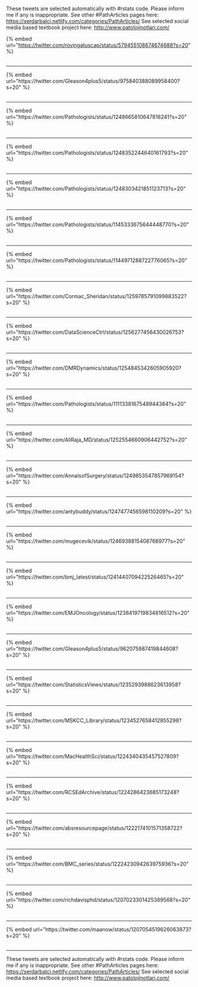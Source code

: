 

These tweets are selected automatically with #rstats code. Please inform me if any is inappropriate.
See other #PathArticles pages here: https://serdarbalci.netlify.com/categories/PathArticles/ 
See selected social media based textbook project here: http://www.patolojinotlari.com/

{% embed url="https://twitter.com/rovingatuscap/status/579455108674674688?s=20" %}<br>
<br>
<hr>
{% embed url="https://twitter.com/Gleason4plus5/status/975840388089958400?s=20" %}<br>
<br>
<hr>
{% embed url="https://twitter.com/Pathologists/status/1248665810647818241?s=20" %}<br>
<br>
<hr>
{% embed url="https://twitter.com/Pathologists/status/1248352244640161793?s=20" %}<br>
<br>
<hr>
{% embed url="https://twitter.com/Pathologists/status/1248303421851123713?s=20" %}<br>
<br>
<hr>
{% embed url="https://twitter.com/Pathologists/status/1145333675644448770?s=20" %}<br>
<br>
<hr>
{% embed url="https://twitter.com/Pathologists/status/1144971288722776065?s=20" %}<br>
<br>
<hr>
{% embed url="https://twitter.com/Cormac_Sheridan/status/1259785791099883522?s=20" %}<br>
<br>
<hr>
{% embed url="https://twitter.com/DataScienceCtrl/status/1256277456430026753?s=20" %}<br>
<br>
<hr>
{% embed url="https://twitter.com/DMRDynamics/status/1254845342605905920?s=20" %}<br>
<br>
<hr>
{% embed url="https://twitter.com/Pathologists/status/1111338167548944384?s=20" %}<br>
<br>
<hr>
{% embed url="https://twitter.com/AliRaja_MD/status/1252554660906442752?s=20" %}<br>
<br>
<hr>
{% embed url="https://twitter.com/AnnalsofSurgery/status/1249853547857969154?s=20" %}<br>
<br>
<hr>
{% embed url="https://twitter.com/antybuddy/status/1247477456598110209?s=20" %}<br>
<br>
<hr>
{% embed url="https://twitter.com/mugecevik/status/1246938815408766977?s=20" %}<br>
<br>
<hr>
{% embed url="https://twitter.com/bmj_latest/status/1241440709422526465?s=20" %}<br>
<br>
<hr>
{% embed url="https://twitter.com/EMJOncology/status/1238419719834816512?s=20" %}<br>
<br>
<hr>
{% embed url="https://twitter.com/Gleason4plus5/status/962075987419844608?s=20" %}<br>
<br>
<hr>
{% embed url="https://twitter.com/StatisticsViews/status/1235293988623613958?s=20" %}<br>
<br>
<hr>
{% embed url="https://twitter.com/MSKCC_Library/status/1234527658412855298?s=20" %}<br>
<br>
<hr>
{% embed url="https://twitter.com/MacHealthSci/status/1224340435457527809?s=20" %}<br>
<br>
<hr>
{% embed url="https://twitter.com/RCSEdArchive/status/1224286423685173248?s=20" %}<br>
<br>
<hr>
{% embed url="https://twitter.com/absresourcepage/status/1222174101571358722?s=20" %}<br>
<br>
<hr>
{% embed url="https://twitter.com/BMC_series/status/1222423094263975936?s=20" %}<br>
<br>
<hr>
{% embed url="https://twitter.com/richdavisphd/status/1207023301425389568?s=20" %}<br>
<br>
<hr>
{% embed url="https://twitter.com/maanow/status/1207054519626063873?s=20" %}<br>
<br>
<hr>


These tweets are selected automatically with #rstats code. Please inform me if any is inappropriate.
See other #PathArticles pages here: https://serdarbalci.netlify.com/categories/PathArticles/ 
See selected social media based textbook project here: http://www.patolojinotlari.com/
